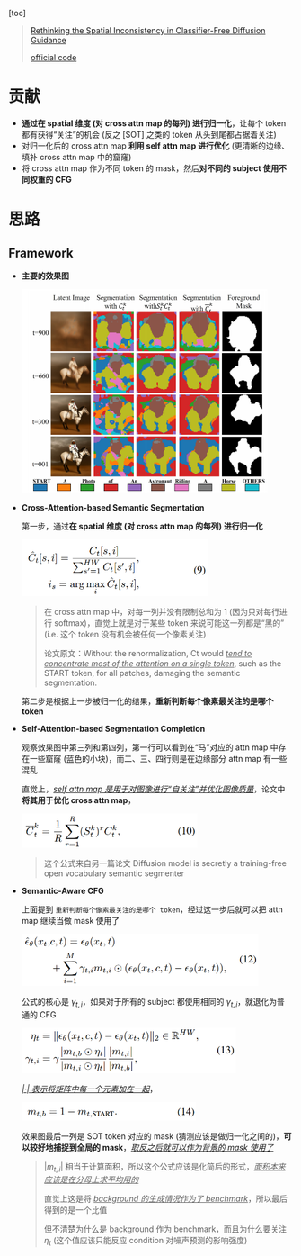 [toc]

> [Rethinking the Spatial Inconsistency in Classifier-Free Diffusion Guidance](https://arxiv.org/abs/2404.05384)
>
> [official code](https://github.com/SmilesDZgk/S-CFG)

# 贡献

- **通过在 spatial 维度 (对 cross attn map 的每列) 进行归一化**，让每个 token 都有获得“关注”的机会 (反之 [SOT] 之类的 token 从头到尾都占据着关注)
- 对归一化后的 cross attn map **利用 self attn map 进行优化** (更清晰的边缘、填补 cross attn map 中的窟窿)
- 将 cross attn map 作为不同 token 的 mask，然后**对不同的 subject 使用不同权重的 CFG**



# 思路

## Framework

- **主要的效果图**

  <img src="assets/image-20250504164321576.png" alt="image-20250504164321576" style="zoom:55%;" />

- **Cross-Attention-based Semantic Segmentation**

  第一步，通过**在 spatial 维度 (对 cross attn map 的每列) 进行归一化**

  <img src="assets/image-20250504164432903.png" alt="image-20250504164432903" style="zoom:55%;" />

  > 在 cross attn map 中，对每一列并没有限制总和为 1 (因为只对每行进行 softmax)，直觉上就是对于某些 token 来说可能这一列都是“黑的” (i.e. 这个 token 没有机会被任何一个像素关注)
  >
  > 论文原文：Without the renormalization, Ct would <u>*tend to concentrate most of the attention on a single token*</u>, such as the START token, for all patches, damaging the semantic segmentation.

  第二步是根据上一步被归一化的结果，**重新判断每个像素最关注的是哪个 token**

- **Self-Attention-based Segmentation Completion**

  观察效果图中第三列和第四列，第一行可以看到在“马”对应的 attn map 中存在一些窟窿 (蓝色的小块)，而二、三、四行则是在边缘部分 attn map 有一些混乱

  直觉上，<u>*self attn map 是用于对图像进行“自关注”并优化图像质量*</u>，论文中**将其用于优化 cross attn map**，

  <img src="assets/image-20250504165441005.png" alt="image-20250504165441005" style="zoom:55%;" />

  > 这个公式来自另一篇论文 Diffusion model is secretly a training-free open vocabulary semantic segmenter

- **Semantic-Aware CFG**

  上面提到 `重新判断每个像素最关注的是哪个 token`，经过这一步后就可以把 attn map 继续当做 mask 使用了

  <img src="assets/image-20250504165832756.png" alt="image-20250504165832756" style="zoom:55%;" />

  公式的核心是 $\gamma_{t,i}$，如果对于所有的 subject 都使用相同的 $\gamma_{t,i}$，就退化为普通的 CFG

  <img src="assets/image-20250504170338420.png" alt="image-20250504170338420" style="zoom:55%;" />

  <u>*$|·|$ 表示将矩阵中每一个元素加在一起*</u>，

  <img src="assets/image-20250504170544786.png" alt="image-20250504170544786" style="zoom:55%;" />

  效果图最后一列是 SOT token 对应的 mask (猜测应该是做归一化之间的)，**可以较好地捕捉到全局的 mask**，<u>*取反之后就可以作为背景的 mask 使用了*</u>

  > $|m_{t,i}|$ 相当于计算面积，所以这个公式应该是化简后的形式，<u>*面积本来应该是在分母上求平均用的*</u>
  >
  > 直觉上这是将 <u>*background 的生成情况作为了 benchmark*</u>，所以最后得到的是一个比值
  >
  > 但不清楚为什么是 background 作为 benchmark，而且为什么要关注 $\eta_t$ (这个值应该只能反应 condition 对噪声预测的影响强度)